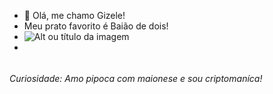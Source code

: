 - 👋 Olá, me chamo Gizele!
- Meu prato favorito é Baião de dois!
- ![Alt ou título da imagem](https://receitasmaravilhosa.com.br/wp-content/uploads/2022/06/Baiao-de-dois-ao-forno.png)
- 

######  <h6> Curiosidade: Amo pipoca com maionese e sou criptomaníca!

  
  
